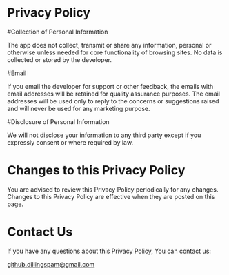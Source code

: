 # Privacy Policy

#Collection of Personal Information

The app does not collect, transmit or share any information, personal or otherwise unless needed for core functionality of browsing sites. No data is collected or stored by the developer.

#Email

If you email the developer for support or other feedback, the emails with email addresses will be retained for quality assurance purposes. The email addresses will be used only to reply to the concerns or suggestions raised and will never be used for any marketing purpose.

#Disclosure of Personal Information

We will not disclose your information to any third party except if you expressly consent or where required by law.

# Changes to this Privacy Policy

You are advised to review this Privacy Policy periodically for any changes. Changes to this Privacy Policy are effective when they are posted on this page.

# Contact Us

If you have any questions about this Privacy Policy, You can contact us:


github.dillingspam@gmail.com
